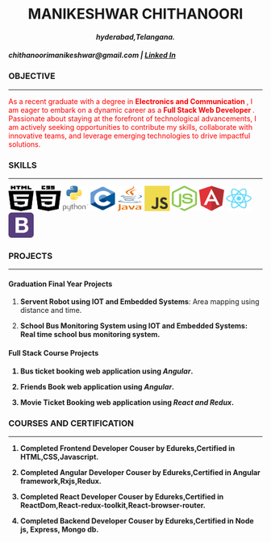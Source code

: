 
<h1><center><strong>MANIKESHWAR CHITHANOORI</strong></center></h1>

<h4><center><em>hyderabad,Telangana.</em></center></h4>
<h4><centre><em>chithanoorimanikeshwar@gmail.com | <a href="https://www.linkedin.com/in/chithanoori-manikeshwar-18911a04d1">Linked In</a></em></centre></h4>

<h3>OBJECTIVE</h3>
<hr/>
<p style="color: red;">
 As a recent graduate with a degree in <strong> Electronics and Communication </strong>, I am eager to embark on a dynamic career as a <strong> Full Stack Web Developer </strong>. Passionate about staying at the forefront of technological advancements, I am actively seeking opportunities to contribute my skills, collaborate with innovative teams, and leverage emerging technologies to drive impactful solutions.<br/>
</p>

<h3>SKILLS</h3>
<hr/>
<p>
 <img src="./logo/html5-2.svg" alt="Hypertext markup" width="50" height="50"/>
 <img src="./logo/css3-1.svg" alt="css stylings" width="50" height="50"/>
 <img src="./logo/python-4.svg" alt="python programming" width="50" height="50"/>
 <img src="./logo/c-1.svg" alt="c programming" width="50" height="50"/>
 <img src="./logo/java-4.svg" alt="java progrmming" width="50" height="50"/>
 <img src="./logo/logo-javascript.svg" alt="javascript progrmming" width="50" height="50"/>
 <img src="./logo/nodejs-icon.svg" alt="node js programming" width="50" height="50"/>
 <img src="./logo/angular-icon-1.svg" alt="angular framework" width="50" height="50"/>
 <img src="./logo/react-2.svg" alt="react framework" width="50" height="50"/>
 <img src="./logo/bootstrap-4.svg" alt="bootstrap css classes" width="50" height="50"/>
</p>

<h3>PROJECTS</h3>
<hr/>
<div>
  <div>
    <h4>Graduation Final Year Projects</h4> 
    <ol>
      <li>
        <p><strong>Servent Robot using IOT and Embedded Systems</strong>: Area mapping using distance and time.</p>
      </li>
      <li>
       <p><strong>School Bus Monitoring System using IOT and Embedded Systems: Real time school bus monitoring system.</p>
      </li>
    </ol>
  </div>

 <div>
    <h4>Full Stack Course Projects</h4> 
    <ol>
      <li>
        <p><strong>Bus ticket booking</strong> web application using <em>Angular</em>.</p>
      </li>
      <li>
        <p><strong>Friends Book</strong> web application using <em>Angular</em>.</p>
      </li>
     <li>
        <p><strong>Movie Ticket Booking</strong> web application using <em>React and Redux</em>.</p>
      </li>
    </ol>
  </div>
    
  </div>
   
</div>

<h3>COURSES AND CERTIFICATION</h3>
<hr/>
<ol>
 <li><p>Completed <strong>Frontend Developer Couser by Edureks</strong>,Certified in HTML,CSS,Javascript.</p></li>
 <li><p>Completed <strong>Angular Developer Couser by Edureks</strong>,Certified in Angular framework,Rxjs,Redux.</p></li>
 <li><p>Completed <strong>React Developer Couser by Edureks</strong>,Certified in ReactDom,React-redux-toolkit,React-browser-router.</p></li>
 <li><p>Completed <strong>Backend Developer Couser by Edureks</strong>,Certified in Node js, Express, Mongo db.</p></li> 
</ol>



